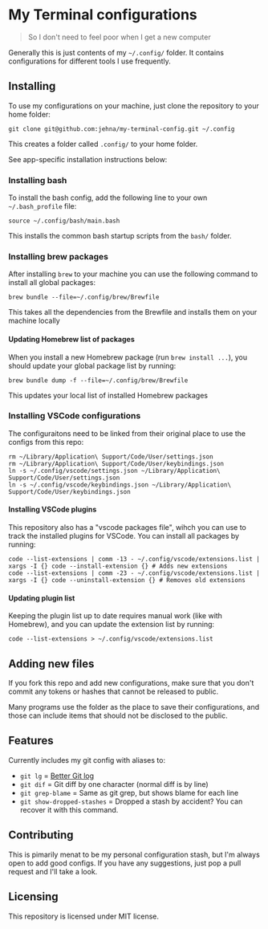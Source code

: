 # My Terminal configurations

> So I don't need to feel poor when I get a new computer

Generally this is just contents of my `~/.config/` folder. It contains
configurations for different tools I use frequently.

## Installing

To use my configurations on your machine, just clone the repository to your home
folder:

```shell
git clone git@github.com:jehna/my-terminal-config.git ~/.config
```

This creates a folder called `.config/` to your home folder.

See app-specific installation instructions below:

### Installing bash

To install the bash config, add the following line to your own `~/.bash_profile`
file:

```
source ~/.config/bash/main.bash
```

This installs the common bash startup scripts from the `bash/` folder.

### Installing brew packages

After installing `brew` to your machine you can use the following command to
install all global packages:

```
brew bundle --file=~/.config/brew/Brewfile
```

This takes all the dependencies from the Brewfile and installs them on your
machine locally

#### Updating Homebrew list of packages

When you install a new Homebrew package (run `brew install ...`), you should
update your global package list by running:

```
brew bundle dump -f --file=~/.config/brew/Brewfile
```

This updates your local list of installed Homebrew packages

### Installing VSCode configurations

The configuraitons need to be linked from their original place to use the
configs from this repo:

```
rm ~/Library/Application\ Support/Code/User/settings.json
rm ~/Library/Application\ Support/Code/User/keybindings.json
ln -s ~/.config/vscode/settings.json ~/Library/Application\ Support/Code/User/settings.json
ln -s ~/.config/vscode/keybindings.json ~/Library/Application\ Support/Code/User/keybindings.json
```

#### Installing VSCode plugins

This repository also has a "vscode packages file", wihch you can use to track
the installed plugins for VSCode. You can install all packages by running:

```
code --list-extensions | comm -13 - ~/.config/vscode/extensions.list | xargs -I {} code --install-extension {} # Adds new extensions
code --list-extensions | comm -23 - ~/.config/vscode/extensions.list | xargs -I {} code --uninstall-extension {} # Removes old extensions
```

#### Updating plugin list

Keeping the plugin list up to date requires manual work (like with Homebrew),
and you can update the extension list by running:

```
code --list-extensions > ~/.config/vscode/extensions.list
```

## Adding new files

If you fork this repo and add new configurations, make sure that you don't
commit any tokens or hashes that cannot be released to public.

Many programs use the folder as the place to save their configurations, and
those can include items that should not be disclosed to the public.

## Features

Currently includes my git config with aliases to:
* `git lg` = [Better Git log](https://coderwall.com/p/euwpig/a-better-git-log)
* `git dif` = Git diff by one character (normal diff is by line)
* `git grep-blame` = Same as git grep, but shows blame for each line
* `git show-dropped-stashes` = Dropped a stash by accident? You can recover it
  with this command.

## Contributing

This is pimarily menat to be my personal configuration stash, but I'm always
open to add good configs. If you have any suggestions, just pop a pull request
and I'll take a look.

## Licensing

This repository is licensed under MIT license.
